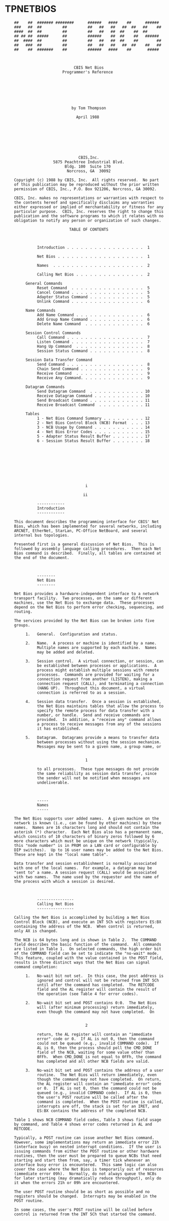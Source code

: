 # TPNETBIOS















        ##    ##  ####### ########      ######   ####    ##      ######
        ###   ##  ##         ##         ##   ##   ##   ##  ##   ##    ##
        ####  ##  ##         ##         ##   ##   ##  ##    ##  ##      
        ## ## ##  #####      ##         ######    ##  ##    ##   ###### 
        ##  ####  ##         ##         ##   ##   ##  ##    ##        ##
        ##   ###  ##         ##         ##   ##   ##   ##  ##    ##   ##
        ##    ##  #######    ##         ######   ####    ##       ##### 



                                  CBIS Net Bios
                             Programmer's Reference







                                 by Tom Thompson

                                   April 1988








                                    CBIS,Inc.
                         5875 Peachtree Industrial Blvd.
                              Bldg. 100  Suite 170
                               Norcross, GA  30092




        Copyright (c) 1988 by CBIS, Inc.  All rights reserved.  No part 
        of this publication may be reproduced without the prior written 
        permission of CBIS, Inc., P.O. Box 921206, Norcross, GA 30092.

        CBIS, Inc. makes no representations or warranties with respect to 
        the contents hereof and specifically disclaims any warranties 
        either expressed or implied of merchantability or fitness for any 
        particular purpose.  CBIS, Inc. reserves the right to change this 
        publication and the software programs to which it relates with no 
        obligation to notify any person or organization of such changes.




                                TABLE OF CONTENTS



                  Introduction . . . . . . . . . . . . . . . . .  1

                  Net Bios . . . . . . . . . . . . . . . . . . .  1

                  Names  . . . . . . . . . . . . . . . . . . . .  2

                  Calling Net Bios . . . . . . . . . . . . . . .  2

             General Commands
                  Reset Command  . . . . . . . . . . . . . . . .  5
                  Cancel Command . . . . . . . . . . . . . . . .  5
                  Adapter Status Command . . . . . . . . . . . .  5
                  Unlink Command . . . . . . . . . . . . . . . .  6

             Name Commands
                  Add Name Command . . . . . . . . . . . . . . .  6
                  Add Group Name Command . . . . . . . . . . . .  6
                  Delete Name Command  . . . . . . . . . . . . .  6

             Session Control Commands
                  Call Command . . . . . . . . . . . . . . . . .  7
                  Listen Command . . . . . . . . . . . . . . . .  7
                  Hang Up Command  . . . . . . . . . . . . . . .  8
                  Session Status Command . . . . . . . . . . . .  8

             Session Data Transfer Command
                  Send Command . . . . . . . . . . . . . . . . .  8
                  Chain Send Command . . . . . . . . . . . . . .  9
                  Receive Command  . . . . . . . . . . . . . . .  9
                  Receive Any Command. . . . . . . . . . . . . .  9

             Datagram Commands
                  Send Datagram Command  . . . . . . . . . . . . 10
                  Receive Datagram Command . . . . . . . . . . . 10
                  Send Broadcast Command . . . . . . . . . . . . 11
                  Receive Broadcast Command  . . . . . . . . . . 11

             Tables
                  1 - Net Bios Command Summary . . . . . . . . . 12
                  2 - Net Bios Control Block (NCB) Format  . . . 13
                  3 - NCB Usage by Command . . . . . . . . . . . 14
                  4 - Net Bios Error Codes . . . . . . . . . . . 15
                  5 - Adapter Status Result Buffer . . . . . . . 17
                  6 - Session Status Result Buffer . . . . . . . 18









                                       i




























































                                      ii



                  ------------
                  Introduction
                  ------------

        This document describes the programming interface for CBIS' Net 
        Bios, which has been implemented for several networks, including 
        ARCNET, EtherNet, StarLan, PC-Office NetBoard, and several 
        internal bus topologies.

        Presented first is a general discussion of Net Bios.  This is 
        followed by assembly language calling procedures.  Then each Net 
        Bios command is described.  Finally, all tables are contained at 
        the end of the document.



                  --------
                  Net Bios
                  --------

        Net Bios provides a hardware-independent interface to a network 
        transport facility.  Two processes, on the same or different 
        machines, use the Net Bios to exchange data.  These processes 
        depend on the Net Bios to perform error checking, sequencing, and 
        routing.

        The services provided by the Net Bios can be broken into five 
        groups.

             1.   General.  Configuration and status.

             2.   Name.  A process or machine is identified by a name.  
                  Multiple names are supported by each machine.  Names 
                  may be added and deleted.

             3.   Session control.  A virtual connection, or session, can 
                  be established between processes or applications.  A 
                  process might establish multiple sessions with remote 
                  processes.  Commands are provided for waiting for a 
                  connection request from another (LISTEN), making a 
                  connection request (CALL), and terminating a connection 
                  (HANG UP).  Throughout this document, a virtual 
                  connection is referred to as a session.

             4.   Session data transfer.  Once a session is established, 
                  the Net Bios maintains tables that allow the process to 
                  specify the remote process for data transfer with a 
                  number, or handle.  Send and receive commands are 
                  provided.  In addition, a "receive any" command allows 
                  a process to receive messages from any of the sessions 
                  it has established.

             5.   Datagram.  Datagrams provide a means to transfer data 
                  between processes without using the session mechanism.  
                  Messages may be sent to a given name, a group name, or 


                                       1



                  to all processes.  These type messages do not provide 
                  the same reliability as session data transfer, since 
                  the sender will not be notified when messages are 
                  undeliverable.



                  -----
                  Names
                  -----

        The Net Bios supports user added names.  A given machine on the 
        network is known (i.e., can be found by other machines) by these 
        names.  Names are 16 characters long and should not contain the 
        asterisk (*) character.  Each Net Bios also has a permanent name, 
        which consists of 10 characters of binary zeros followed by 6 
        more characters which must be unique on the network (typically, 
        this "node number" is in PROM on a LAN card or configurable by 
        DIP switches).  Up to 16 user names may be added to the Net Bios.  
        These are kept in the "local name table".

        Data transfer and session establishment is normally associated 
        with one of the local names.  For example, a datagram may be 
        "sent to" a name. A session request (CALL) would be associated 
        with two names.  The name used by the requester and the name of 
        the process with which a session is desired.



                  ----------------
                  Calling Net Bios
                  ----------------

        Calling the Net Bios is accomplished by building a Net Bios 
        Control Block (NCB), and execute an INT 5Ch with registers ES:BX 
        containing the address of the NCB.  When control is returned, 
        only AX is changed.

        The NCB is 64 bytes long and is shown in Table 2.  The COMMAND 
        field describes the basic function of the command.  All commands 
        are listed in Table 1.  On selected commands, the high order bit 
        of the COMMAND field can be set to indicate the "no-wait" mode.  
        This feature, coupled with the value contained in the POST field, 
        results in three distinct ways that the Net Bios can signal 
        command completion:

             1.   No-wait bit not set.  In this case, the post address is 
                  ignored and control will not be returned from INT 5Ch 
                  until after the command has completed.  The RETCODE 
                  field and the AL register will contain the result of 
                  the operation (see Table 4 for error codes).

             2.   No-wait bit set and POST contains 0:0.  The Net Bios 
                  will (after minimum processing) return immediately, 
                  even though the command may not have completed.  On 


                                       2



                  return, the AL register will contain an "immediate 
                  error" code or 0.  If AL is not 0, then the command 
                  could not be queued (e.g., invalid COMMAND code).  If 
                  AL is 0, then the process should poll the CMD_DONE 
                  field of the NCB, waiting for some value other than 
                  0FFh.  When CMD_DONE is not equal to 0FFh, the command 
                  has completed and all other NCB fields are valid.

             3.   No-wait bit set and POST contains the address of a user 
                  routine.  The Net Bios will return immediately, even 
                  though the command may not have completed.  On return, 
                  the AL register will contain an "immediate error" code 
                  or 0.  If AL is not 0, then the command could not be 
                  queued (e.g., invalid COMMAND code).  If AL is 0, then 
                  the user's POST routine will be called after the 
                  command is completed.  When the POST routine is called, 
                  interrupts are off, the stack is set for an IRET, and 
                  ES:BX contains the address of the completed NCB. 

        Table 1 shows NCB COMMAND field codes, Table 3 shows field usage 
        by command, and Table 4 shows error codes returned in AL and 
        RETCODE.

        Typically, a POST routine can issue another Net Bios command.  
        However, some implementations may return an immediate error 21h 
        (interface busy) on nested interrupt conditions.  If the user is 
        issuing commands from either the POST routine or other hardware 
        routines, then the user must be prepared to queue NCBs that need 
        starting and start them from, say, a timer tick whenever an 
        interface busy error is encountered.  This same logic can also 
        cover the case where the Net Bios is temporarily out of resources 
        (immediate error 09h).  Normally, do not always queue the NCBs 
        for later starting (may dramatically reduce throughput), only do 
        it when the errors 21h or 09h are encountered.

        The user POST routine should be as short as possible and no 
        registers should be changed.  Interrupts may be enabled in the 
        POST routine.

        In some cases, the user's POST routine will be called before 
        control is returned from the INT 5Ch that started the command.
















                                       3



        A typical sequence of Net Bios commands is listed below.

             1. ADD NAME
             2. CALL
             3. SEND
             4. RECEIVE
             5. Repeat 3,4 as needed
             6. HANG UP
             7. DELETE NAME

        Depending on the design of the application, the process doing the 
        above may send a specific message to the other end informing it 
        of the intention to HANG UP.  This would not be necessary if the 
        other end was executing the following sequence.

             1. ADD NAME
             2. LISTEN
             3. RECEIVE
             4. If time-out goto 3
             5. If session lost goto 2
             6. SEND
             7. Goto 3
             


































                                       4



                  -------------
                  Reset Command
                  -------------

        The RESET command clears and configures the Net Bios.  The number 
        of sessions to be supported is supplied in the LSN field (1 to 
        32).  The maximum number of commands (NCBs) outstanding at one 
        time is specified in the NUM field (also 1 to 32).

        When this command is issued, all existing names and sessions are 
        lost, therefore it should be issued before starting any processes 
        that use the Net Bios.

        In some implementations, session and command buffers take space 
        otherwise used for packet buffers.  Therefore, keep these 
        parameters reasonable.



                  --------------
                  Cancel Command
                  --------------

        This command is used to cancel a previous command.  The address 
        of the NCB for the previous command is passed in BUFADR.  No-wait 
        mode is not allowed for the cancel command.  The following 
        commands cannot be canceled:  RESET, CANCEL, ADD NAME, ADD GROUP 
        NAME, DELETE NAME, SESSION STATUS, SEND DATAGRAM and SEND 
        BROADCAST.  SEND and CHAIN SEND may be canceled, but the session 
        will be terminated.




                  ----------------------
                  Adapter Status Command
                  ----------------------

        This command is used to get the status of a Net Bios -- either 
        local or remote.  CALLNAME specifies a name used to search for 
        the appropriate Net Bios.  If the first character of CALLNAME is 
        an asterisk (*), then status is returned for the local Net Bios.

        The status is placed in the buffer addressed by BUFADR.  The 
        format is shown in Table 5.  The maximum number of bytes returned 
        will be 348.  The actual number will be 60 + 18n, where n is the 
        number of names in the name table of the selected Net Bios (the 
        permanent node name is not counted).









                                       5



                  --------------
                  Unlink Command
                  --------------

        This command is used to cancel diskless boot redirection.  
        Typically, a diskless boot ROM makes a connection with a process 
        that supplies a virtual floppy image and redirects INT 13 
        requests for drive A to this network device.  This command 
        cancels that redirection so that the local drive A may be 
        accessed.  Once this command is issued, there is no way to re-
        establish the diskless boot connection.



                  ----------------
                  Add Name Command
                  ----------------

        This command adds a name to the Net Bios local name table.  The 
        name must be unique across the network.  The name, up to 16 
        characters long, is supplied in the NAME field.  If the operation 
        is successful, then the NUM field is used to return a number from 
        1 to 254 associated with the name.



                  ----------------------
                  Add Group Name Command
                  ----------------------

        This command adds a non-unique name to the Net Bios local name 
        table.  The name must not be added as a unique name by any other 
        process or machine.  The name, up to 16 characters long, is 
        supplied in the NAME field.  If the operation is successful, then 
        the NUM field is used to return a number from 1 to 254 associated 
        with the name.

        The main use of group names is to provide a mechanism to 
        "broadcast" messages to a group.  SEND DATAGRAM to a group name 
        will be received by all processes that have issued a RECEIVE 
        DATAGRAM under the group name.



                  -------------------
                  Delete Name Command
                  -------------------

        This command deletes a name from the Net Bios local name table.  
        If no sessions are active under the name to be deleted, the name 
        will be deleted.  If any sessions are active, then the command 
        will not complete until these sessions are terminated.

        Any of the following commands outstanding and associated with the 
        deleted command will be terminated with RETCODE = 17h (name was 


                                       6



        deleted): LISTEN, RECEIVE ANY, RECEIVE DATAGRAM, RECEIVE 
        BROADCAST.



                  ------------
                  Call Command
                  ------------

        This command is used to establish a session with another machine 
        or process.  The remote name is supplied in CALLNAME and the 
        local name is specified in NAME.  In addition, session data 
        transfer time-outs must be specified in RTO and STO.

        A LISTEN command must be outstanding for the called (remote) 
        name.  When the CALL completes successfully, a session number 
        (from 1 to 254) is returned in LSN.  This number is used when 
        sending or receiving session data, or in the HANG UP (session 
        terminate) command.



                  --------------
                  Listen Command
                  --------------

        This command is used to wait for a session to be established.  
        The session will be established when another machine or process 
        executes a CALL to the name associated with the LISTEN command.  
        The NAME field contains the local name under which the session 
        will be established.  The CALLNAME field contains the name of the 
        caller, or an asterisk (*) in the first character to accept a 
        call from any name.  Session data transfer time-outs must be 
        specified in RTO and STO.

        When the LISTEN completes successfully, a session number (from 1 
        to 254) is returned in LSN.  This number is used when sending or 
        receiving session data, or in the HANG UP (session terminate) 
        command.  If an asterisk (*) is used as the CALLNAME, then the 
        caller's name will be returned in CALLNAME upon successful 
        completion of the listen.

        More than one session can be established under the same name, or 
        same pair of names.

        If a CALL is received for a name for which there is a LISTEN with 
        a matching CALLNAME, and there is also a LISTEN for any name 
        (asterisk in first character), then the specific LISTEN will be 
        completed, regardless of the order in which the LISTENs were 
        issued.







                                       7



                  ---------------
                  Hang Up Command
                  ---------------

        This command is used to close or terminate a session.  It may be 
        issued by either the CALLer or LISTENer.  The LSN field contains 
        the session number of the session to be closed.

        If any RECEIVE commands for the session are outstanding on the 
        machine issuing the HANG UP, they are completed with RETCODE = 
        0Ah (session closed).  If SEND commands are outstanding, the HANG 
        UP completion will be delayed until the SEND has completed.

        If the remote end has any RECEIVE or SEND commands in progress 
        when HANG UP is started, they will be terminated with RETCODE = 
        0Ah.  If no remote RECEIVEs or SENDs are terminated with session 
        closed, and if RECEIVE ANY commands are outstanding at the 
        remote, one and only one of the RECEIVE ANYs will be terminated 
        with the session closed error.  If no commands are outstanding at 
        the remote machine when the HANG UP occurs, then the next session 
        command issued by the remote will be terminated RETCODE set to 
        either 08h (invalid session) or 0Ah (session closed).



                  ----------------------
                  Session Status Command
                  ----------------------

        This command is used to obtain status of all sessions associated 
        with a given name.  The NAME field contains the name for which 
        status is desired.  The BUFADR field contains the address of a 
        buffer for the status report and BUFLEN contains the buffer 
        length.  Table 6 shows the format of the status.  BUFLEN must be 
        at least 4.  If the buffer is not large enough to hold the 
        complete report, then it is filled and a RETCODE = 06h (message 
        incomplete is returned).



                  ------------
                  Send Command
                  ------------

        This command sends data to the machine or process with which a 
        session as been established.  The LSN field is set to the session 
        number, and BUFADR and BUFLEN are set to the size and length of 
        the data to be transferred.  The remote session must have issued 
        (or issue before the time-out specified earlier in STO) a RECEIVE 
        or RECEIVE ANY command.

        SENDs are performed in the order in which they are issued.  If an 
        error occurs on the send, then the session is terminated.




                                       8



                  ------------------
                  Chain Send Command
                  ------------------

        The CHAIN SEND command is similar to the SEND command, except the 
        data to be transferred is contained in two separate buffers.  
        CHAIN send concatenates these buffers -- the receiving end will 
        see one message.  The first part of the message is defined by 
        BUFADR and BUFLEN.  The address of the second part is stored in a 
        double word at CALLNAME+2.  The length of the second part is 
        stored in a word at CALLNAME+0.  The total length cannot exceed 
        65535 bytes.



                  ---------------
                  Receive Command
                  ---------------

        This command receives data from the machine or process with which 
        a session as been established.  The LSN field is set to the 
        session number, and BUFADR and BUFLEN are set to the size and 
        maximum length of the receive data buffer.  The remote session 
        must issue a SEND or CHAIN SEND command.  If a send is not issued 
        by the remote within the time specified earlier in RTO, the 
        RECEIVE will complete with a time out error (RETCODE = 05h).   
        Time outs do not cause session termination. 

        RECEIVE commands are completed in the order in which they are 
        issued.  If received data could be used to complete either a 
        RECEIVE or RECEIVE ANY, the RECEIVE is given priority and 
        completed.

        The actual size of the received data is returned in BUFLEN.  If 
        the maximum buffer length was smaller than the length of the 
        data, then the buffer is filled to the maximum and RETCODE = 06h 
        is returned.  The next RECEIVE (or RECEIVE ANY) will be completed 
        with the remainder of the data.



                  -------------------
                  Receive Any Command
                  -------------------

        This command receives data from any session.  The NUM field 
        specifies the name number of allowable sessions, or 0FFh to 
        receive for any session under any name.  The BUFADR and BUFLEN 
        fields are set to the size and maximum length of the receive data 
        buffer.  The remote session must issue a SEND or CHAIN SEND 
        command.  There is no time-out on this command.  The local 
        session number of a completed receive is returned in LSN.

        RECEIVE ANY commands are completed in the order in which they are 
        issued.  If received data could be used to complete either a 


                                       9



        RECEIVE or RECEIVE ANY, the RECEIVE is given priority and 
        completed.

        The actual size of the received data is returned in BUFLEN.  If 
        the maximum buffer length was smaller than the length of the 
        data, then the buffer is filled to the maximum and RETCODE = 06h 
        is returned.  The next RECEIVE ANY (or RECEIVE) will be completed 
        with the remainder of the data.

        Typically, RECEIVE ANY is used by a process that services 
        multiple users.  Session termination by the local or remote 
        process will cause the next pending RECEIVE ANY to complete with 
        RETCODE = 0Ah (session terminated) or 18h (session terminated 
        abnormally).



                  ---------------------
                  Send Datagram Command
                  ---------------------

        This command is used to send a datagram message.  The Net Bios 
        does not necessarily detect whether the message was successfully 
        delivered.  The NUM field associates the datagram with a local 
        name.  The CALLNAME field specifies the destination name (may be 
        a group name).  BUFADR and BUFLEN contain the address and length 
        of the message.  Maximum allowable length is 512 bytes.



                  ------------------------
                  Receive Datagram Command
                  ------------------------

        This command waits for a SEND DATAGRAM to the name associated 
        with the NUM field (may be a group name). An 0FFh in the NUM 
        field is used to receive all datagrams to the machine.  The 
        BUFADR and BUFLEN fields are set to the size and maximum length 
        of the receive data buffer.  There is no time-out on this 
        command.  The name of the sender is returned in CALLNAME.

        The actual size of the received data is returned in BUFLEN.  If 
        the maximum buffer length was smaller than the length of the 
        data, then the buffer is filled to the maximum and RETCODE = 06h 
        is returned.  The remaining data is lost. 












                                       10



                  ----------------------
                  Send Broadcast Command
                  ----------------------

        This command is used to send a broadcast message.  The Net Bios 
        does not necessarily detect whether the message was successfully 
        delivered.  The NUM field associates the datagram with a local 
        name.  BUFADR and BUFLEN contain the address and length 
        of the message.  Maximum allowable length is 512 bytes.

        Each SEND BROADCAST satisfies all outstanding RECEIVE BROADCAST 
        commands on the network.



                  -------------------------
                  Receive Broadcast Command
                  -------------------------

        This command waits for a SEND BROADCAST message.  The NUM field 
        must contain a valid name number.  The BUFADR and BUFLEN fields 
        are set to the size and maximum length of the receive data 
        buffer.  There is no time-out on this command.  The name of the 
        sender is returned in CALLNAME.

        Each SEND BROADCAST satisfies all outstanding RECEIVE BROADCAST 
        commands on the network.

        The actual size of the received data is returned in BUFLEN.  If 
        the maximum buffer length was smaller than the length of the 
        data, then the buffer is filled to the maximum and RETCODE = 06h 
        is returned.  The remaining data is lost. 

























                                       11



                                     Table 1
                            Net Bios Command Summary
        -----------------------------------------------------------------
        | Command | Command Code|No Wait |                              |
        | Name    ----------Hex |Code-----     Description              |
        |---------------------------------------------------------------|
        |                        General Commands                       |
        |---------------------------------------------------------------|
        | RESET            | 32 | -- | Reset Net Bios.                  |
        |------------------+----+----+----------------------------------|
        | CANCEL           | 35 | -- | Cancel a pending command.        |
        |------------------+----+----+----------------------------------|
        | ADAPTER STATUS   | 33 | B3 | Get status of a Net Bios.        |
        |------------------+----+----+----------------------------------|
        | UNLINK           | 70 | -- | Cancel boot redirection.         |
        |---------------------------------------------------------------|
        |                         Name Commands                         |
        |---------------------------------------------------------------|
        | ADD NAME         | 30 | B0 | Add unique name to name table.   |
        |------------------+----+----+----------------------------------|
        | ADD GROUP NAME   | 36 | B6 | Add non-unique name to table.    |
        |------------------+----+----+----------------------------------|
        | DELETE NAME      | 31 | B1 | Delete name from name table.     |
        |---------------------------------------------------------------|
        |                   Session Control Commands                    |
        |---------------------------------------------------------------|
        | CALL             | 10 | 90 | Establish session with another.  |
        |------------------+----+----+----------------------------------|
        | LISTEN           | 11 | 91 | Wait for a CALL from another.    |
        |------------------+----+----+----------------------------------|
        | HANG UP          | 12 | 92 | Close session.                   |
        |------------------+----+----+----------------------------------|
        | SESSION STATUS   | 34 | B4 | Status of sessions under name.   |
        |---------------------------------------------------------------|
        |                Session Data Transfer Commands                 |
        |---------------------------------------------------------------|
        | SEND             | 14 | 94 | Send session data.               |
        |------------------+----+----+----------------------------------|
        | CHAIN SEND       | 17 | 97 | Concatenate and send two buffers.|
        |------------------+----+----+----------------------------------|
        | RECEIVE          | 15 | 95 | Receive session data.            |
        |------------------+----+----+----------------------------------|
        | RECEIVE ANY      | 16 | 96 | Receive data from any session    |
        |                  |    |    | under specified name.            |
        |---------------------------------------------------------------|
        |                       Datagram Commands                       |
        |---------------------------------------------------------------|
        | SEND DATAGRAM    | 20 | A0 | Send data, addressed by name.    |
        |------------------+----+----+----------------------------------|
        | RECEIVE DATAGRAM | 21 | A1 | Receive datagram to name.        |
        |------------------+----+----+----------------------------------|
        | SEND BROADCAST   | 22 | A2 | Send data to all stations.       |
        |------------------+----+----+----------------------------------|
        | RECEIVE BROADCAST| 23 | A3 | Enable receive of next broadcast.|
        -----------------------------------------------------------------


                                       12



                                     Table 2
                       Net Bios Control Block (NCB) Format
        -----------------------------------------------------------------
        |Off-|Size |  Field  |                Field                     |
        |set |Bytes|  Name   |             Description                  |
        |----+-----+---------+------------------------------------------|
        |  0 |  1  | COMMAND | Net Bios command code.  High order bit   |
        | Hex|     |         | set indicates no-wait mode.              |
        |----+-----+---------+------------------------------------------|
        |  1 |  1  | RETCODE | Completion result.  Zero if no error.    |
        |----+-----+---------+------------------------------------------|
        |  2 |  1  | LSN     | Local session number (1 to 254). Returned|
        |    |     |         | by CALL and LISTEN, and supplied for     |
        |    |     |         | SEND and RECEIVE commands.               |
        |----+-----+---------+------------------------------------------|
        |  3 |  1  | NUM     | Name Number (1 to 254). Returned by ADD  |
        |    |     |         | NAME commands, and supplied for RECEIVE  |
        |    |     |         | ANY and datagram commands.               |
        |----+-----+---------+------------------------------------------|
        |  4 |  4  | BUFADR  | Address of message for send and receive. |
        |----+-----+---------+------------------------------------------|
        |  8 |  2  | BUFLEN  | Length of message buffer. For receive    |
        |    |     |         | commands, supply the maximum buffer size |
        |    |     |         | and the actual length is returned.       |
        |----+-----+---------+------------------------------------------|
        | 0A | 16  | CALLNAME| Name from/of remote machine for CALL,    |
        |    | Dec |         | LISTEN and datagrams.  For a CHAIN SEND  |
        |    |     |         | command, the first word specifies the    |
        |    |     |         | length of the second buffer, and the     |
        |    |     |         | next two words specify the address.      |
        |----+-----+---------+------------------------------------------|
        | 1A | 16  | NAME    | Local name. Specifies name to add for ADD|
        |    |     |         | NAME, or name to use for other commands. |
        |----+-----+---------+------------------------------------------|
        | 2A |  1  | RTO     | Receive time-out in .5 second increments.|
        |    |     |         | Supplied on CALL and LISTEN commands.    |
        |----+-----+---------+------------------------------------------|
        | 2B |  1  | STO     | Send time-out in .5 second increments.   |
        |    |     |         | Supplied on CALL and LISTEN commands.    |
        |----+-----+---------+------------------------------------------|
        | 2C |  4  | POST    | Address of user interrupt routine called |
        |    |     |         | when command completes and no-wait mode  |
        |    |     |         | mode was specified in command code. Not  |
        |    |     |         | called if set to 0:0.                    |
        |----+-----+---------+------------------------------------------|
        | 30 |  1  | LANA_NUM| Number of adapter card -- 0 for the first|
        |    |     |         | and 1 for the second, if applicable.     |
        |----+-----+---------+------------------------------------------|
        | 31 |  1  | CMD_DONE| Command completed flag. A value of 0FFH  |
        |    |     |         | indicates the command has not completed. |
        |    |     |         | When the command has completed, CMD_DONE |
        |    |     |         | is set to same value as RETCODE.         |
        |----+-----+---------+------------------------------------------|
        | 32 | 14  | RES     | Used internally by Net Bios.             |
        -----------------------------------------------------------------


                                       13



                                     Table 3
                              NCB Usage by Command
        -----------------------------------------------------------------
        |               | C | R | L | N | B | B | C | N | R | P | L | C |
        |               | O | E | S | U | U | U | A | A | T | O | A | M |
        |               | M | T | N | M | F | F | L | M | O | S | N | D |
        |               | M | C |   |   | A | L | L | E | & | T | A | _ |
        |               | A | O |   |   | D | E | N |   | S |   | _ | D |
        |               | N | D |   |   | R | N | A |   | T |   | N | O |
        |               | D | E |   |   |   |   | M |   | O |   | U | N |
        |               |   |   |   |   |   |   | E |   |   |   | M | E |
        |               |   |   |   |   |   |   |   |   |   |   |   |   |
        |    Command    |   |   |   |   |BUF|BUF|CAL|   |RTO|   |LAN|CMD|
        |      Name     |CMD|RET|LSN|NUM|ADR|LEN|NAM|NAM|STO|PST|NUM|DON|
        |---------------+---+---+---+---+---+---+---+---+---+---+---+---|
        |RESET          | I | O | I | I | - | - | - | - | - | - | I | O |
        |CANCEL         | I | O | - | - | I | - | - | - | - | - | I | O |
        |ADAPTER STATUS | I | O | - | - | I |I/O| I | - | - | I | I | O |
        |UNLINK         | I | O | - | - | - | - | - | - | - | - | I | O |
        |---------------+---+---+---+---+---+---+---+---+---+---+---+---|
        |ADD NAME       | I | O | - | O | - | - | - | I | - | I | I | O |
        |ADD GROUP NAME | I | O | - | O | - | - | - | I | - | I | I | O |
        |DELETE NAME    | I | O | - | - | - | - | - | I | - | I | I | O |
        |---------------+---+---+---+---+---+---+---+---+---+---+---+---|
        |CALL           | I | O | O | - | - | - | I | I | I | I | I | O |
        |LISTEN         | I | O | O | - | - | - |I/O| I | I | I | I | O |
        |HANG UP        | I | O | I | - | - | - | - | - | - | I | I | O |
        |SESSION STATUS | I | O | - | - | I |I/O| - | I | - | I | I | O |
        |---------------+---+---+---+---+---+---+---+---+---+---+---+---|
        |SEND           | I | O | I | - | I | I | - | - | - | I | I | O |
        |CHAIN SEND     | I | O | I | - | I | I | I | - | - | I | I | O |
        |RECEIVE        | I | O | I | - | I |I/O| - | - | - | I | I | O |
        |RECEIVE ANY    | I | O | O | I | I |I/O| - | - | - | I | I | O |
        |---------------+---+---+---+---+---+---+---+---+---+---+---+---|
        |SEND DATAGRAM  | I | O | - | I | I | I | I | - | - | I | I | O |
        |RECV DATAGRAM  | I | O | - | I | I |I/O| O | - | - | I | I | O |
        |SEND BROADCAST | I | O | - | I | I | I | - | - | - | I | I | O |
        |RECV BROADCAST | I | O | - | I | I |I/O| O | - | - | I | I | O |
        -----------------------------------------------------------------

             Legend
                I  =  Field is input (passed to Net Bios)
                O  =  Field is output (returned by Net Bios)
               I/O =  Field is used for both input and output













                                       14



                                     Table 4
                              Net Bios Error Codes
        -----------------------------------------------------------------
        | Code |                   Description                          |
        |------+--------------------------------------------------------|
        |  00  | No error.                                              |
        |------+--------------------------------------------------------|
        |  01  | Illegal buffer length.  A SEND BROADCAST or SEND       |
        |      | DATAGRAM command specified a length greater than 512   |
        |      | bytes, or a status command specified a buffer length   |
        |      | smaller than minimum allowed.                          |
        |------+--------------------------------------------------------|
        |  03  | Invalid command.                                       |
        |------+--------------------------------------------------------|
        |  05  | Time out.  For SEND, RECEIVE, and HANG UP commands, the|
        |      | time-out specified when the session was established has|
        |      | elapsed.  For a CALL or ADAPTER STATUS command, an     |
        |      | internal timer expired.                                |
        |------+--------------------------------------------------------|
        |  06  | Message Incomplete.  The buffer size specified in the  |
        |      | NCB was not large enough to hold the receive data. For |
        |      | RECEIVE or RECEIVE ANY commands, the next command will |
        |      | get the rest of the data.  For other commands, the     |
        |      | remaining data is lost.                                |
        |------+--------------------------------------------------------|
        |  08  | Invalid local session number (LSN).                    |
        |------+--------------------------------------------------------|
        |  09  | Out of resources.  The Net Bios is out of some internal|
        |      | resource, such as buffers.  Delay and reissue the      |
        |      | command.                                               |
        |------+--------------------------------------------------------|
        |  0A  | Session closed.  For a SEND, RECEIVE, RECEIVE ANY, or  |
        |      | HANG UP, this indicates that the session was terminated|
        |      | by the remote computer.                                |
        |------+--------------------------------------------------------|
        |  0B  | Command canceled.  Command execution of the NCB was    |
        |      | aborted by the CANCEL command.                         |
        |------+--------------------------------------------------------|
        |  0D  | Duplicate local name.  An ADD NAME command specified   |
        |      | an existing name.                                      |
        |------+--------------------------------------------------------|
        |  0E  | Name table full.                                       |
        |------+--------------------------------------------------------|
        |  0F  | DELETE NAME completed, but name has active sessions    |
        |      | (name will be deleted when all sessions closed).       |
        |------+--------------------------------------------------------|
        |  11  | Local session table full.                              |
        -----------------------------------------------------------------
                              (Continued Next Page)








                                       15



                               Table 4 (Continued)
                              Net Bios Error Codes
        -----------------------------------------------------------------
        | Code |                   Description                          |
        |------+--------------------------------------------------------|
        |  12  | Remote computer not listening.  On a CALL, the remote  |
        |      | computer was found, but had no outstanding LISTEN for  |
        |      | the CALL.                                              |
        |------+--------------------------------------------------------|
        |  13  | Invalid name number.                                   |
        |------+--------------------------------------------------------|
        |  14  | Name not found.                                        |
        |------+--------------------------------------------------------|
        |  15  | Name not found or "*" or 00h in first byte of remote   |
        |      | name field on a CALL.                                  |
        |------+--------------------------------------------------------|
        |  16  | Name already exists on network.                        |
        |------+--------------------------------------------------------|
        |  17  | Name was deleted.                                      |
        |------+--------------------------------------------------------|
        |  18  | Session terminated abnormally.  Connection with the    |
        |      | remote computer was lost.                              |
        |------+--------------------------------------------------------|
        |  19  | Name conflict.  Two computers using the same name was  |
        |      | detected.                                              |
        |------+--------------------------------------------------------|
        |  21  | Interface busy.  The Net Bios cannot execute because   |
        |      | it was called from an interrupt handler.               |
        |------+--------------------------------------------------------|
        |  22  | Too many commands issued.                              |
        |------+--------------------------------------------------------|
        |  23  | Invalid LAN adapter (LANA) number.                     |
        |------+--------------------------------------------------------|
        |  24  | Command completed before canceled.  Returned in CANCEL |
        |      | NCB when target command completed normally.            |
        |------+--------------------------------------------------------|
        |  26  | Invalid cancel command.  The target NCB could not be   |
        |      | found.                                                 |
        |------+--------------------------------------------------------|
        |40-FE | Hardware error.                                        |
        |------+--------------------------------------------------------|
        |  FF  | Indicates the command has not completed.               |
        -----------------------------------------------------------------














                                       16



                                     Table 5
                          Adapter Status Result Buffer
        -----------------------------------------------------------------
        | Off- | Size  |                  Field                         |
        | set  | Bytes |                Description                     |
        |------+-------+------------------------------------------------|
        |   0  |   6   | Permanent node name.  This six byte identifier |
        |(Hex) | (Dec) | is obtained from either a ROM on the LAN card  |
        |      |       | or from the node address DIP switch.           |
        |------+-------+------------------------------------------------|
        |   6  |   1   | External jumper status.  The high bit of this  |
        |      |       | byte indicates the interrupt number used by    |
        |      |       | the LAN card -- 0 for IRQ 2 and 1 for IRQ 3.   |
        |      |       | The second highest bit indicates the DMA chan- |
        |      |       | nel used by the LAN card -- 0 for channel 1    |
        |      |       | and 1 for channel 3.  This byte is not sup-    |
        |      |       | ported in all implementations.                 |
        |------+-------+------------------------------------------------|
        |   7  |   1   | Power on test result.  Always zero in current  |
        |      |       | versions.                                      |
        |------+-------+------------------------------------------------|
        |   8  |   2   | Software version.  First byte is the major     |
        |      |       | version, second is the minor version number.   |
        |------+-------+------------------------------------------------|
        |  0A  |   2   | Minutes since system started.  When this field |
        |      |       | reaches 0FFFFH, it rolls over to 0.            |
        |------+-------+------------------------------------------------|
        |  0C  |   2   | Number of CRC errors on received packets. (1)  |
        |------+-------+------------------------------------------------|
        |  0E  |   2   | Number of alignment errors. (1)                |
        |------+-------+------------------------------------------------|
        |  10  |   2   | Number of transmit collisions.  (1)            |
        |------+-------+------------------------------------------------|
        |  12  |   2   | Number of aborted transmits.  (1)              |
        |------+-------+------------------------------------------------|
        |  14  |   4   | Number of packets transmitted.  When this      |
        |      |       | field reaches 0FFFFFFFFH, it rolls over to 0.  |
        |------+-------+------------------------------------------------|
        |  18  |   4   | Number of packets received.  When this field   |
        |      |       | reaches 0FFFFFFFFH, it rolls over to 0.        |
        |------+-------+------------------------------------------------|
        |  1C  |   2   | Number of retransmits. (1)                     |
        |------+-------+------------------------------------------------|
        |  1E  |   2   | Number of times receiver was out of buffers.   |
        |      |       | (1)                                            |
        |------+-------+------------------------------------------------|
        |  20  |   8   | Not used -- reserved.                          |
        -----------------------------------------------------------------
                              (Continued Next Page)








                                       17



                               Table 5 (Continued)
                          Adapter Status Result Buffer
        -----------------------------------------------------------------
        | Off- | Size  |                  Field                         |
        | set  | Bytes |                Description                     |
        |------+-------+------------------------------------------------|
        |  28  |   2   | Number of free network command blocks (NCBs).  |
        | (Hex)| (Dec) | (2)                                            |
        |------+-------+------------------------------------------------|
        |  2A  |   2   | Number of NCBs specified in last RESET command.|
        |------+-------+------------------------------------------------|
        |  2C  |   2   | Maximum possible number of NCBs that can be    |
        |      |       | specified in RESET command.                    |
        |------+-------+------------------------------------------------|
        |  2E  |   4   | Not used -- reserved.                          |
        |------+-------+------------------------------------------------|
        |  32  |   2   | Number of pending or active sessions.          |
        |------+-------+------------------------------------------------|
        |  34  |   2   | Number of possible sessions specified in last  |
        |      |       | RESET command.                                 |
        |------+-------+------------------------------------------------|
        |  36  |   2   | Maximum number of possible sessions that can   |
        |      |       | be specified in RESET command.                 |
        |------+-------+------------------------------------------------|
        |  38  |   2   | Maximum packet size supported on the network.  |
        |      |       | Note, this is not related to the maximum       |
        |      |       | session message size, which is 64K bytes.      |
        |------+-------+------------------------------------------------|
        |  3A  |   2   | Number of names in name table.                 |
        |------+-------+------------------------------------------------|
        |  3C  |  18   | First name in name table. (3)                  |
        |      |       |   * 16 bytes - name                            |
        |      |       |   *  1 byte  - name number (2 to 254)          |
        |      |       |   *  1 byte  - name status.  Bit patterns are: |
        |      |       |        *  G----000 - name add in progress      |
        |      |       |        *  G----100 - active name               |
        |      |       |        *  G----101 - delete pending            |
        |      |       |        *  G----110 - improper duplicate name   |
        |      |       |        *  G----111 - duplicate name, delete    |
        |      |       |                      pending                   |
        |------+-------+------------------------------------------------|
        |  4E  | X18   | Addition name table entries as needed.         |
        -----------------------------------------------------------------

        Notes
          1  These fields will not increment further after reaching 
             0FFFFH.
          2  In some implementations, there is no limit on the number of 
             NCBs pending, so an arbitrary large number is used in these 
             fields.
          3  The permanent name (name number 1) does not appear in the 
             name table.





                                       18



                                     Table 6
                          Session Status Result Buffer
        -----------------------------------------------------------------
        | Off- | Size  |                  Field                         |
        | set  | Bytes |                Description                     |
        |------+-------+------------------------------------------------|
        |   0  |   1   | Sessions' name number.                         |
        |------+-------+------------------------------------------------|
        |   1  |   1   | Number of sessions under name.                 |
        |------+-------+------------------------------------------------|
        |   2  |   1   | Number of RECEIVE DATAGRAM and RECEIVE         |
        | (Hex)| (Dec) | BROADCAST commands outstanding.                |
        |------+-------+------------------------------------------------|
        |   3  |   1   | Number of RECEIVE ANY commands outstanding.    |
        |------+-------+------------------------------------------------|
        |  (4) | (36)  | Session status - first session (if at least 1).|
        |   4  |   1   |  * Local session number (LSN).                 |
        |   5  |   1   |  * Session state                               |
        |      |       |     1: LISTEN pending   4: HANG UP pending     |
        |      |       |     2: CALL pending     5: HANG UP complete    |
        |      |       |     3: Active           6: Session aborted     |
        |   6  |  16   |  * Local name (NAME)                           |
        |  16  |  16   |  * Remote name (CALLNAME)                      |
        |  26  |   1   |  * Number of RECEIVE commands outstanding      |
        |  27  |   1   |  * Number of SEND and CHAIN SEND commands      |
        |      |       |    outstanding                                 |
        |------+-------+------------------------------------------------|
        |  28  |  X36  | Session status for additional sessions as      |
        |      |       | needed                                         |
        -----------------------------------------------------------------



























                                       19

